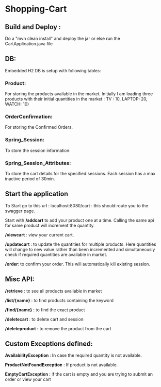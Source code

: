 # Shopping-Cart

## Build and Deploy : 
Do a "mvn clean install" and deploy the jar or else run the CartApplication.java file

## DB:
Embedded H2 DB is setup with following tables:
### Product: 
For storing the products available in the market. Initially I am loading three products with their initial quantities in the market : TV : 10, LAPTOP: 20, WATCH: 10)  

### OrderConfirmation: 
For storing the Confirmed Orders.

### Spring_Session: 
To store the session information

### Spring_Session_Attributes: 
To store the cart details for the specified sessions.
Each session has a max inactive period of 30min.

## Start the application
To Start go to this url : localhost:8080/cart : this should route you to the swagger page.

Start with **/addcart** to add your product one at a time. Calling the same api for same product will increment the quantity.

**/viewcart** : view your current cart.

**/updatecart** :  to update the quantities for multiple products. Here quantities will change to new value rather than been incremented and simultaneously check if required quantities are available in market.

**/order**:  to confirm your order. This will automatically kill existing session. 

## Misc API:
**/retrieve** : to see all products available in market

**/list/{name}** : to find products containing the keyword

**/find/{name}** : to find the exact product

**/deletecart** : to delete cart and session

**/deleteproduct** : to remove the product from the cart

## Custom Exceptions defined:
**AvailabilityException** : In case the required quantity is not available.

**ProductNotFoundException** : If product is not available.

**EmptyCartException** : If the cart is empty and you are trying to submit an order or view your cart

